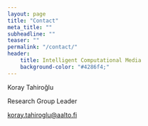 ```yaml
---
layout: page
title: "Contact"
meta_title: ""
subheadline: ""
teaser: ""
permalink: "/contact/"
header:
    title: Intelligent Computational Media
    background-color: "#4286f4;"
---
```

Koray Tahiroğlu

Research Group Leader

koray.tahiroglu@aalto.fi
